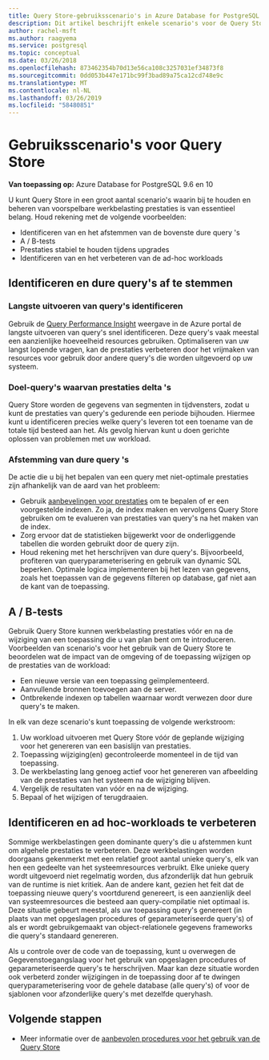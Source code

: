 ```yaml
---
title: Query Store-gebruiksscenario's in Azure Database for PostgreSQL
description: Dit artikel beschrijft enkele scenario's voor de Query Store in Azure Database voor PostgreSQL.
author: rachel-msft
ms.author: raagyema
ms.service: postgresql
ms.topic: conceptual
ms.date: 03/26/2018
ms.openlocfilehash: 873462354b70d13e56ca108c3257031ef34873f8
ms.sourcegitcommit: 0dd053b447e171bc99f3bad89a75ca12cd748e9c
ms.translationtype: MT
ms.contentlocale: nl-NL
ms.lasthandoff: 03/26/2019
ms.locfileid: "58480851"
---
```

# <a name="usage-scenarios-for-query-store"></a>Gebruiksscenario's voor Query Store

**Van toepassing op:** Azure Database for PostgreSQL 9.6 en 10

U kunt Query Store in een groot aantal scenario's waarin bij te houden en beheren van voorspelbare werkbelasting prestaties is van essentieel belang. Houd rekening met de volgende voorbeelden: 
- Identificeren van en het afstemmen van de bovenste dure query 's 
- A / B-tests 
- Prestaties stabiel te houden tijdens upgrades 
- Identificeren van en het verbeteren van de ad-hoc workloads 

## <a name="identify-and-tune-expensive-queries"></a>Identificeren en dure query's af te stemmen 

### <a name="identify-longest-running-queries"></a>Langste uitvoeren van query's identificeren 
Gebruik de [Query Performance Insight](concepts-query-performance-insight.md) weergave in de Azure portal de langste uitvoeren van query's snel identificeren. Deze query's vaak meestal een aanzienlijke hoeveelheid resources gebruiken. Optimaliseren van uw langst lopende vragen, kan de prestaties verbeteren door het vrijmaken van resources voor gebruik door andere query's die worden uitgevoerd op uw systeem. 

### <a name="target-queries-with-performance-deltas"></a>Doel-query's waarvan prestaties delta 's 
Query Store worden de gegevens van segmenten in tijdvensters, zodat u kunt de prestaties van query's gedurende een periode bijhouden. Hiermee kunt u identificeren precies welke query's leveren tot een toename van de totale tijd besteed aan het. Als gevolg hiervan kunt u doen gerichte oplossen van problemen met uw workload.

### <a name="tuning-expensive-queries"></a>Afstemming van dure query 's 
De actie die u bij het bepalen van een query met niet-optimale prestaties zijn afhankelijk van de aard van het probleem: 
- Gebruik [aanbevelingen voor prestaties](concepts-performance-recommendations.md) om te bepalen of er een voorgestelde indexen. Zo ja, de index maken en vervolgens Query Store gebruiken om te evalueren van prestaties van query's na het maken van de index. 
- Zorg ervoor dat de statistieken bijgewerkt voor de onderliggende tabellen die worden gebruikt door de query zijn.
- Houd rekening met het herschrijven van dure query's. Bijvoorbeeld, profiteren van queryparameterisering en gebruik van dynamic SQL beperken. Optimale logica implementeren bij het lezen van gegevens, zoals het toepassen van de gegevens filteren op database, gaf niet aan de kant van de toepassing. 


## <a name="ab-testing"></a>A / B-tests 
Gebruik Query Store kunnen werkbelasting prestaties vóór en na de wijziging van een toepassing die u van plan bent om te introduceren. Voorbeelden van scenario's voor het gebruik van de Query Store te beoordelen wat de impact van de omgeving of de toepassing wijzigen op de prestaties van de workload: 
- Een nieuwe versie van een toepassing geïmplementeerd. 
- Aanvullende bronnen toevoegen aan de server. 
- Ontbrekende indexen op tabellen waarnaar wordt verwezen door dure query's te maken. 
 
In elk van deze scenario's kunt toepassing de volgende werkstroom: 
1. Uw workload uitvoeren met Query Store vóór de geplande wijziging voor het genereren van een basislijn van prestaties. 
2. Toepassing wijziging(en) gecontroleerde momenteel in de tijd van toepassing. 
3. De werkbelasting lang genoeg actief voor het genereren van afbeelding van de prestaties van het systeem na de wijziging blijven. 
4. Vergelijk de resultaten van vóór en na de wijziging. 
5. Bepaal of het wijzigen of terugdraaien. 


## <a name="identify-and-improve-ad-hoc-workloads"></a>Identificeren en ad hoc-workloads te verbeteren 
Sommige werkbelastingen geen dominante query's die u afstemmen kunt om algehele prestaties te verbeteren. Deze werkbelastingen worden doorgaans gekenmerkt met een relatief groot aantal unieke query's, elk van hen een gedeelte van het systeemresources verbruikt. Elke unieke query wordt uitgevoerd niet regelmatig worden, dus afzonderlijk dat hun gebruik van de runtime is niet kritiek. Aan de andere kant, gezien het feit dat de toepassing nieuwe query's voortdurend genereert, is een aanzienlijk deel van systeemresources die besteed aan query-compilatie niet optimaal is. Deze situatie gebeurt meestal, als uw toepassing query's genereert (in plaats van met opgeslagen procedures of geparameteriseerde query's) of als er wordt gebruikgemaakt van object-relationele gegevens frameworks die query's standaard genereren. 
 
Als u controle over de code van de toepassing, kunt u overwegen de Gegevenstoegangslaag voor het gebruik van opgeslagen procedures of geparameteriseerde query's te herschrijven. Maar kan deze situatie worden ook verbeterd zonder wijzigingen in de toepassing door af te dwingen queryparameterisering voor de gehele database (alle query's) of voor de sjablonen voor afzonderlijke query's met dezelfde queryhash. 

## <a name="next-steps"></a>Volgende stappen
- Meer informatie over de [aanbevolen procedures voor het gebruik van de Query Store](concepts-query-store-best-practices.md)